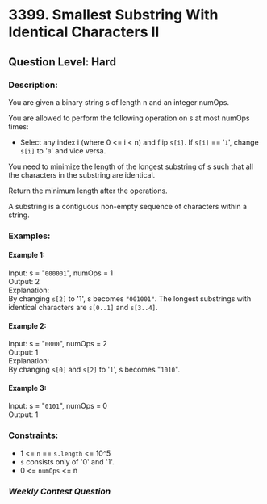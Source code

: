 # 3399. Smallest Substring With Identical Characters II
## Question Level: Hard
### Description:
You are given a binary string s of length n and an integer numOps.

You are allowed to perform the following operation on s at most numOps times:
- Select any index i (where 0 <= i < n) and flip `s[i]`. If `s[i]` == '`1`', change `s[i]` to '`0`' and vice versa.

You need to minimize the length of the longest substring of s such that all the characters in the substring are identical.

Return the minimum length after the operations.

A substring is a contiguous non-empty sequence of characters within a string.

### Examples:
#### Example 1:
Input: s = "`000001`", numOps = 1<br>
Output: 2<br>
Explanation: <br>
By changing `s[2]` to '1', s becomes `"001001"`. The longest substrings with identical characters are `s[0..1]` and `s[3..4]`.<br>

#### Example 2:
Input: s = "`0000`", numOps = 2<br>
Output: 1<br>
Explanation: <br>
By changing `s[0]` and `s[2]` to '`1`', s becomes "`1010`".<br>

#### Example 3:
Input: s = "`0101`", numOps = 0<br>
Output: 1<br>

### Constraints:

- 1 <= `n` == `s.length` <= 10^5
- `s` consists only of '0' and '1'.
- 0 <= `numOps` <= n


### <i>Weekly Contest Question</i>